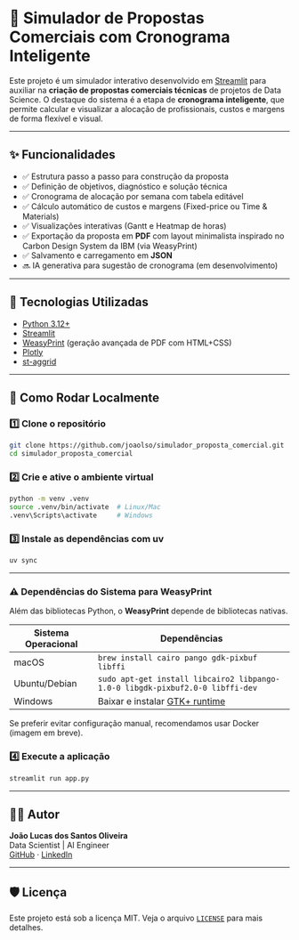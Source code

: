 
# 🧠 Simulador de Propostas Comerciais com Cronograma Inteligente

Este projeto é um simulador interativo desenvolvido em [Streamlit](https://streamlit.io/) para auxiliar na **criação de propostas comerciais técnicas** de projetos de Data Science. O destaque do sistema é a etapa de **cronograma inteligente**, que permite calcular e visualizar a alocação de profissionais, custos e margens de forma flexível e visual.

---

## ✨ Funcionalidades

- ✅ Estrutura passo a passo para construção da proposta
- ✅ Definição de objetivos, diagnóstico e solução técnica
- ✅ Cronograma de alocação por semana com tabela editável
- ✅ Cálculo automático de custos e margens (Fixed-price ou Time & Materials)
- ✅ Visualizações interativas (Gantt e Heatmap de horas)
- ✅ Exportação da proposta em **PDF** com layout minimalista inspirado no Carbon Design System da IBM (via WeasyPrint)
- ✅ Salvamento e carregamento em **JSON**
- 🔜 IA generativa para sugestão de cronograma (em desenvolvimento)

---

## 🧩 Tecnologias Utilizadas

- [Python 3.12+](https://www.python.org)
- [Streamlit](https://streamlit.io)
- [WeasyPrint](https://weasyprint.org/) (geração avançada de PDF com HTML+CSS)
- [Plotly](https://plotly.com/python/)
- [st-aggrid](https://github.com/PablocFonseca/streamlit-aggrid)

---

## 🚀 Como Rodar Localmente

### 1️⃣ Clone o repositório

```bash
git clone https://github.com/joaolso/simulador_proposta_comercial.git
cd simulador_proposta_comercial
```

### 2️⃣ Crie e ative o ambiente virtual

```bash
python -m venv .venv
source .venv/bin/activate  # Linux/Mac
.venv\Scripts\activate     # Windows
```

### 3️⃣ Instale as dependências com uv

```bash
uv sync
```

---

### ⚠️ Dependências do Sistema para WeasyPrint

Além das bibliotecas Python, o **WeasyPrint** depende de bibliotecas nativas.

| Sistema Operacional | Dependências |
|----------------------|--------------|
| macOS               | `brew install cairo pango gdk-pixbuf libffi` |
| Ubuntu/Debian       | `sudo apt-get install libcairo2 libpango-1.0-0 libgdk-pixbuf2.0-0 libffi-dev` |
| Windows             | Baixar e instalar [GTK+ runtime](https://github.com/tschoonj/GTK-for-Windows-Runtime-Environment-Installer) |

Se preferir evitar configuração manual, recomendamos usar Docker (imagem em breve).

### 4️⃣ Execute a aplicação

```bash
streamlit run app.py
```

---

## 🧑‍💻 Autor

**João Lucas dos Santos Oliveira**  
Data Scientist | AI Engineer  
[GitHub](https://github.com/joaodosdados) · [LinkedIn](https://linkedin.com/in/joaodosdados)

---

## 🛡️ Licença

Este projeto está sob a licença MIT. Veja o arquivo [`LICENSE`](LICENSE) para mais detalhes.
